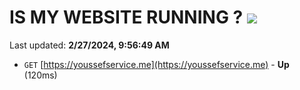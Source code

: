 # IS MY WEBSITE RUNNING ? [![](https://img.shields.io/static/v1?label=Sponsor&message=%E2%9D%A4&logo=GitHub&color=%23fe8e86)](https://github.com/sponsors/<username>)

Last updated: **2/27/2024, 9:56:49 AM**

- `GET` [https://youssefservice.me](https://youssefservice.me) - **Up** (120ms)
